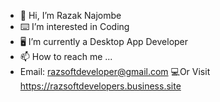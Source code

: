 - 👋 Hi, I’m Razak Najombe 
- ⌨️ I’m interested in Coding
- 🖥️ I’m currently a Desktop App Developer
- 📫 How to reach me ...
- Email:
  razsoftdeveloper@gmail.com
  💻Or Visit
  https://razsoftdevelopers.business.site
<!---
Razsoft-Developer/Razsoft-Developer is a ✨ special ✨ repository because its `README.md` (this file) appears on your GitHub profile.
You can click the Preview link to take a look at your changes.
--->
